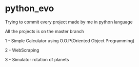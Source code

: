 # python_evo
Trying to commit every project made by me in python language

All the projects is on the master branch

1 - Simple Calculator using O.O.P(Oriented Object Programming)

2 - WebScraping

3 - Simulator rotation of planets
